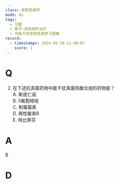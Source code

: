 ```yaml
---
class: 皮肤性病学
mode: A1
tags:
  - 习题
  - 章节-皮肤病的治疗
  - 中南大学皮肤性病学习题集
record:
  - timestamps: 2024-09-10-11:40:07
    score: 1
---
```


# Q
2. 在下述抗真菌药物中能干扰真菌核酸合成的药物是？  
A. 斯皮仁诺  
B. 5氟胞嘧啶  
C. 制霉菌素  
D. 两性霉素B  
E. 特比萘芬  
# A
B
# D
